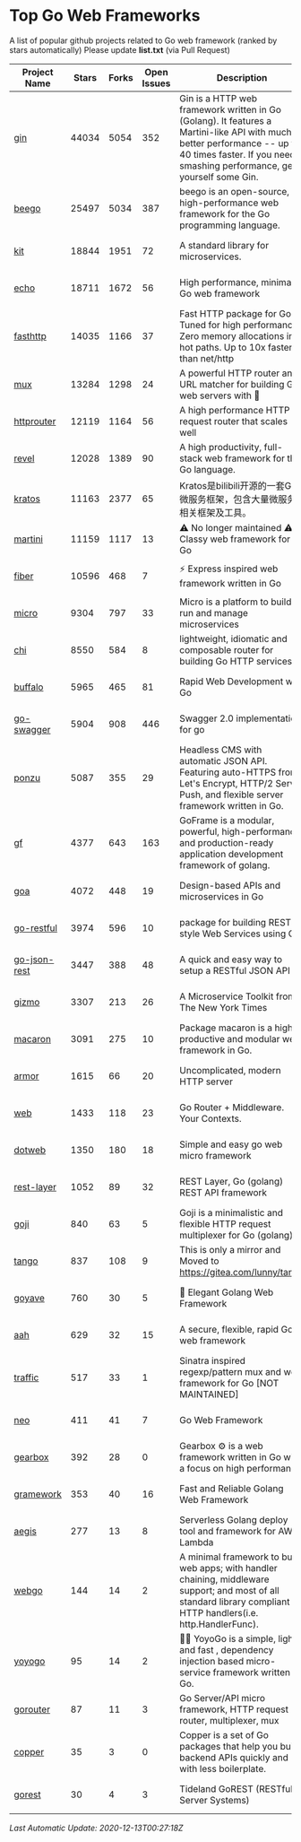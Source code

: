 # Top Go Web Frameworks
A list of popular github projects related to Go web framework (ranked by stars automatically)
Please update **list.txt** (via Pull Request)

| Project Name | Stars | Forks | Open Issues | Description | Last Commit |
| ------------ | ----- | ----- | ----------- | ----------- | ----------- |
| [gin](https://github.com/gin-gonic/gin) | 44034 | 5054 | 352 | Gin is a HTTP web framework written in Go (Golang). It features a Martini-like API with much better performance -- up to 40 times faster. If you need smashing performance, get yourself some Gin. | 2020-11-11 01:41:35 |
| [beego](https://github.com/astaxie/beego) | 25497 | 5034 | 387 | beego is an open-source, high-performance web framework for the Go programming language. | 2020-12-12 15:47:48 |
| [kit](https://github.com/go-kit/kit) | 18844 | 1951 | 72 | A standard library for microservices. | 2020-11-30 02:00:37 |
| [echo](https://github.com/labstack/echo) | 18711 | 1672 | 56 | High performance, minimalist Go web framework | 2020-12-12 20:26:52 |
| [fasthttp](https://github.com/valyala/fasthttp) | 14035 | 1166 | 37 | Fast HTTP package for Go. Tuned for high performance. Zero memory allocations in hot paths. Up to 10x faster than net/http | 2020-12-09 15:59:57 |
| [mux](https://github.com/gorilla/mux) | 13284 | 1298 | 24 | A powerful HTTP router and URL matcher for building Go web servers with 🦍 | 2020-09-12 19:20:56 |
| [httprouter](https://github.com/julienschmidt/httprouter) | 12119 | 1164 | 56 | A high performance HTTP request router that scales well | 2020-09-21 13:50:23 |
| [revel](https://github.com/revel/revel) | 12028 | 1389 | 90 | A high productivity, full-stack web framework for the Go language. | 2020-07-12 05:57:36 |
| [kratos](https://github.com/go-kratos/kratos) | 11163 | 2377 | 65 | Kratos是bilibili开源的一套Go微服务框架，包含大量微服务相关框架及工具。 | 2020-12-11 14:47:00 |
| [martini](https://github.com/go-martini/martini) | 11159 | 1117 | 13 | ⚠️ No longer maintained ⚠️  Classy web framework for Go | 2017-01-21 21:58:54 |
| [fiber](https://github.com/gofiber/fiber) | 10596 | 468 | 7 | ⚡️ Express inspired web framework written in Go | 2020-12-11 00:03:39 |
| [micro](https://github.com/micro/micro) | 9304 | 797 | 33 | Micro is a platform to build, run and manage microservices | 2020-12-11 14:09:42 |
| [chi](https://github.com/go-chi/chi) | 8550 | 584 | 8 | lightweight, idiomatic and composable router for building Go HTTP services | 2020-12-11 12:23:58 |
| [buffalo](https://github.com/gobuffalo/buffalo) | 5965 | 465 | 81 | Rapid Web Development w/ Go | 2020-11-11 14:35:36 |
| [go-swagger](https://github.com/go-swagger/go-swagger) | 5904 | 908 | 446 | Swagger 2.0 implementation for go | 2020-12-10 19:17:56 |
| [ponzu](https://github.com/ponzu-cms/ponzu) | 5087 | 355 | 29 | Headless CMS with automatic JSON API. Featuring auto-HTTPS from Let's Encrypt, HTTP/2 Server Push, and flexible server framework written in Go. | 2020-01-02 00:14:32 |
| [gf](https://github.com/gogf/gf) | 4377 | 643 | 163 | GoFrame is a modular, powerful, high-performance and production-ready application development framework of golang.  | 2020-12-11 17:42:56 |
| [goa](https://github.com/goadesign/goa) | 4072 | 448 | 19 | Design-based APIs and microservices in Go | 2020-12-10 23:41:38 |
| [go-restful](https://github.com/emicklei/go-restful) | 3974 | 596 | 10 | package for building REST-style Web Services using Go | 2020-11-10 21:14:31 |
| [go-json-rest](https://github.com/ant0ine/go-json-rest) | 3447 | 388 | 48 | A quick and easy way to setup a RESTful JSON API | 2017-09-13 04:12:08 |
| [gizmo](https://github.com/nytimes/gizmo) | 3307 | 213 | 26 | A Microservice Toolkit from The New York Times | 2020-08-25 21:02:25 |
| [macaron](https://github.com/go-macaron/macaron) | 3091 | 275 | 10 | Package macaron is a high productive and modular web framework in Go. | 2020-11-13 12:00:30 |
| [armor](https://github.com/labstack/armor) | 1615 | 66 | 20 | Uncomplicated, modern HTTP server | 2019-08-03 18:10:09 |
| [web](https://github.com/gocraft/web) | 1433 | 118 | 23 | Go Router + Middleware. Your Contexts. | 2019-02-07 15:06:52 |
| [dotweb](https://github.com/devfeel/dotweb) | 1350 | 180 | 18 | Simple and easy go web micro framework | 2020-08-11 09:38:36 |
| [rest-layer](https://github.com/rs/rest-layer) | 1052 | 89 | 32 | REST Layer, Go (golang) REST API framework | 2019-12-05 10:17:11 |
| [goji](https://github.com/goji/goji) | 840 | 63 | 5 | Goji is a minimalistic and flexible HTTP request multiplexer for Go (golang) | 2019-01-26 23:58:29 |
| [tango](https://github.com/lunny/tango) | 837 | 108 | 9 | This is only a mirror and Moved to https://gitea.com/lunny/tango | 2019-05-17 03:31:10 |
| [goyave](https://github.com/System-Glitch/goyave) | 760 | 30 | 5 | 🍐 Elegant Golang Web Framework | 2020-12-12 13:26:37 |
| [aah](https://github.com/go-aah/aah) | 629 | 32 | 15 | A secure, flexible, rapid Go web framework | 2020-09-02 02:31:20 |
| [traffic](https://github.com/gravityblast/traffic) | 517 | 33 | 1 | Sinatra inspired regexp/pattern mux and web framework for Go [NOT MAINTAINED] | 2015-11-26 21:31:07 |
| [neo](https://github.com/ivpusic/neo) | 411 | 41 | 7 | Go Web Framework | 2017-08-14 23:54:31 |
| [gearbox](https://github.com/gogearbox/gearbox) | 392 | 28 | 0 | Gearbox :gear: is a web framework written in Go with a focus on high performance | 2020-12-11 20:59:02 |
| [gramework](https://github.com/gramework/gramework) | 353 | 40 | 16 | Fast and Reliable Golang Web Framework | 2020-01-21 17:51:59 |
| [aegis](https://github.com/tmaiaroto/aegis) | 277 | 13 | 8 | Serverless Golang deploy tool and framework for AWS Lambda | 2019-07-28 17:59:41 |
| [webgo](https://github.com/bnkamalesh/webgo) | 144 | 14 | 2 | A minimal framework to build web apps; with handler chaining, middleware support; and most of all standard library compliant HTTP handlers(i.e. http.HandlerFunc). | 2020-07-14 17:20:04 |
| [yoyogo](https://github.com/yoyofx/yoyogo) | 95 | 14 | 2 | 🦄🌈 YoyoGo is a simple, light and fast , dependency injection based micro-service framework written in Go. | 2020-12-09 11:00:45 |
| [gorouter](https://github.com/vardius/gorouter) | 87 | 11 | 3 | Go Server/API micro framework, HTTP request router, multiplexer, mux | 2020-11-27 11:13:46 |
| [copper](https://github.com/tusharsoni/copper) | 35 | 3 | 0 | Copper is a set of Go packages that help you build backend APIs quickly and with less boilerplate. | 2020-09-14 13:55:44 |
| [gorest](https://github.com/tideland/gorest) | 30 | 4 | 3 | Tideland GoREST (RESTful Server Systems) | 2017-11-10 13:00:37 |

*Last Automatic Update: 2020-12-13T00:27:18Z*